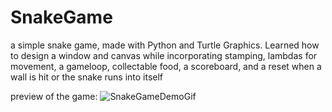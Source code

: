 # SnakeGame
a  simple snake game, made with Python and Turtle Graphics. Learned how to design a window and canvas while incorporating stamping, lambdas for movement, a gameloop, collectable food, a scoreboard, and a reset when a wall is hit or the snake runs into itself

preview of the game:
![SnakeGameDemoGif](https://user-images.githubusercontent.com/75161978/181662196-f9bd2c9c-34b8-4014-b730-6405bc7bc305.gif)
